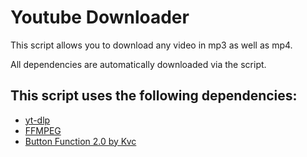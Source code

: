 # Youtube Downloader

This script allows you to download any video in mp3 as well as mp4. 

All dependencies are automatically downloaded via the script.

## This script uses the following dependencies:

- [yt-dlp](https://github.com/yt-dlp/yt-dlp.git)
- [FFMPEG](https://www.ffmpeg.org/)
- [Button Function 2.0 by Kvc](https://github.com/TheBATeam/Button-Function-2.0-by-Kvc.git)
